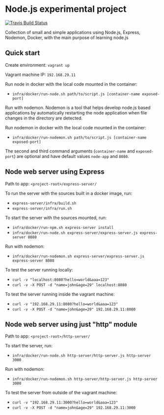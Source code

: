 # Node.js experimental project
[![Travis Build Status](https://travis-ci.org/mihaitmf/nodejs-experimental.svg?branch=master)](https://travis-ci.org/mihaitmf/nodejs-experimental)

Collection of small and simple applications using Node.js, Express, Nodemon, Docker, with the main purpose of learning node.js

## Quick start
Create environment:
`vagrant up`

Vagrant machine IP: `192.168.29.11`

Run node in docker with the local code mounted in the container:
- `infra/docker/run-node.sh path/to/script.js [container-name exposed-port]`

Run with nodemon. Nodemon is a tool that helps develop node.js based applications by automatically restarting the node application when file changes in the directory are detected.

Run nodemon in docker with the local code mounted in the container:
- `infra/docker/run-nodemon.sh path/to/script.js [container-name exposed-port]`

The second and third command arguments (`container-name` and `exposed-port`) are optional and have default values `node-app` and `8080`.

## Node web server using Express
Path to app: `<project-root>/express-server/`

To run the server with the sources built in a docker image, run:
- `express-server/infra/build.sh`
- `express-server/infra/run.sh`

To start the server with the sources mounted, run:
- `infra/docker/run-npm.sh express-server install`
- `infra/docker/run-node.sh express-server/express-server.js express-server 8080`

Run with nodemon:
- `infra/docker/run-nodemon.sh express-server/express-server.js express-server 8080`

To test the server running locally:
- `curl -v "localhost:8080?hello=world&aaa=123"`
- `curl -v -X POST -d "name=john&age=29" localhost:8080`

To test the server running inside the vagrant machine:
- `curl -v "192.168.29.11:8080?hello=world&aaa=123"`
- `curl -v -X POST -d "name=john&age=29" 192.168.29.11:8080` 

## Node web server using just "http" module
Path to app: `<project-root>/http-server/`

To start the server, run:
- `infra/docker/run-node.sh http-server/http-server.js http-server 3000`

Run with nodemon:
- `infra/docker/run-nodemon.sh http-server/http-server.js http-server 3000`

To test the server from outside of the vagrant machine:
- `curl -v "192.168.29.11:3000?hello=world&aaa=123"`
- `curl -v -X POST -d "name=john&age=29" 192.168.29.11:3000` 

